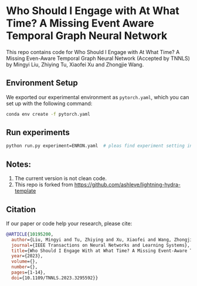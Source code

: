 # Who Should I Engage with At What Time? A Missing Event Aware Temporal Graph Neural Network

This repo contains code for Who Should I Engage with At What Time? A Missing Even-Aware Temporal Graph Neural Network (Accepted by TNNLS) by Mingyi Liu, Zhiying Tu, Xiaofei Xu and Zhongjie Wang.

## Environment Setup

We exported our experimental environment as `pytorch.yaml`, which you can set up with the following command:

```bash
conda env create -f pytorch.yaml
```

## Run experiments

```bash
python run.py experiment=ENRON.yaml  # pleas find experiment setting in configs/experiments
```

## Notes:
1. The current version is not clean code. 
2. This repo is forked from https://github.com/ashleve/lightning-hydra-template

## Citation
If our paper or code help your research, please cite:
```bibtex
@ARTICLE{10195200,
  author={Liu, Mingyi and Tu, Zhiying and Xu, Xiaofei and Wang, Zhongjie},
  journal={IEEE Transactions on Neural Networks and Learning Systems}, 
  title={Who Should I Engage With at What Time? A Missing Event-Aware Temporal Graph Neural Network}, 
  year={2023},
  volume={},
  number={},
  pages={1-14},
  doi={10.1109/TNNLS.2023.3295592}}
```
